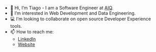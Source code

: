- 👋 Hi, I’m Tiago - I am a Software Engineer at [AIQ](https://www.aiqintelligence.ae).
- 👀 I’m interested in Web Development and Data Engineering.
- 💻 I’m looking to collaborate on open source Developer Experience tools.
- 📫 How to reach me: 
    - [LinkedIn](https://www.linkedin.com/in/tiagoclaropessoa)
    - [Website](https://www.tpessoa.xyz/)

<!---
tcpessoa/tcpessoa is a ✨ special ✨ repository because its `README.md` (this file) appears on your GitHub profile.
You can click the Preview link to take a look at your changes.
--->
